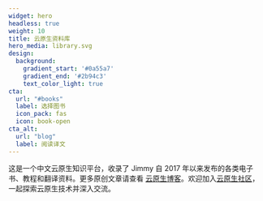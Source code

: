 ```yaml
---
widget: hero
headless: true
weight: 10
title: 云原生资料库
hero_media: library.svg
design:
  background:
    gradient_start: '#0a55a7'
    gradient_end: '#2b94c3'
    text_color_light: true
cta:
  url: "#books"
  label: 选择图书
  icon_pack: fas
  icon: book-open
cta_alt:
  url: "blog"
  label: 阅读译文
---
```


这是一个中文云原生知识平台，收录了 Jimmy 自 2017 年以来发布的各类电子书、教程和翻译资料。更多原创文章请查看 [云原生博客](https://jimmysong.io/blog/)。欢迎加入[云原生社区](https://cloudnative.to)，一起探索云原生技术并深入交流。

</br>

